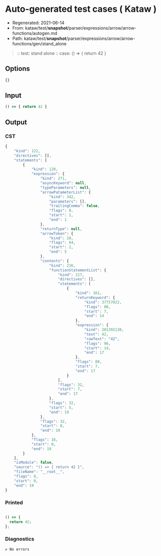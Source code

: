 # Auto-generated test cases ( Kataw )
- Regenerated: 2021-06-14
- From: kataw/test/__snapshot__/parser/expressions/arrow/arrow-functions/autogen.md
- Path: kataw/test/__snapshot__/parser/expressions/arrow/arrow-functions/gen/stand_alone
> :: test: stand alone
> :: case: () => { return 42 }
## Options

`````js
{}
`````
## Input

`````js
() => { return 42 }
`````
## Output

### CST

```javascript
{
    "kind": 122,
    "directives": [],
    "statements": [
        {
            "kind": 120,
            "expression": {
                "kind": 271,
                "asyncKeyword": null,
                "typeParameters": null,
                "arrowPatameterList": {
                    "kind": 342,
                    "parameters": [],
                    "trailingComma": false,
                    "flags": 0,
                    "start": 1,
                    "end": 1
                },
                "returnType": null,
                "arrowToken": {
                    "kind": 10,
                    "flags": 64,
                    "start": 2,
                    "end": 5
                },
                "contents": {
                    "kind": 216,
                    "functionStatementList": {
                        "kind": 217,
                        "directives": [],
                        "statements": [
                            {
                                "kind": 161,
                                "returnKeyword": {
                                    "kind": 37757022,
                                    "flags": 80,
                                    "start": 7,
                                    "end": 14
                                },
                                "expression": {
                                    "kind": 201392130,
                                    "text": 42,
                                    "rawText": "42",
                                    "flags": 96,
                                    "start": 14,
                                    "end": 17
                                },
                                "flags": 80,
                                "start": 7,
                                "end": 17
                            }
                        ],
                        "flags": 32,
                        "start": 7,
                        "end": 17
                    },
                    "flags": 32,
                    "start": 5,
                    "end": 19
                },
                "flags": 32,
                "start": 0,
                "end": 19
            },
            "flags": 16,
            "start": 0,
            "end": 19
        }
    ],
    "isModule": false,
    "source": "() => { return 42 }",
    "fileName": "__root__",
    "flags": 0,
    "start": 0,
    "end": 19
}
```

### Printed

```javascript

() => {
  return 42;
};

```

### Diagnostics

```javascript
✔ No errors
```

